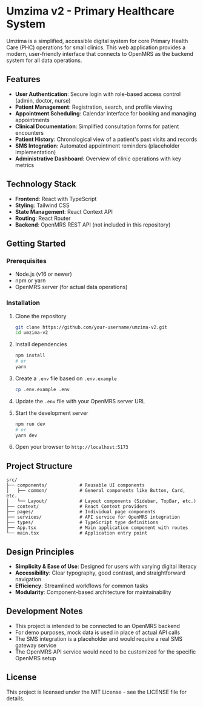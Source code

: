 # Umzima v2 - Primary Healthcare System

Umzima is a simplified, accessible digital system for core Primary Health Care (PHC) operations for small clinics. This web application provides a modern, user-friendly interface that connects to OpenMRS as the backend system for all data operations.

## Features

- **User Authentication**: Secure login with role-based access control (admin, doctor, nurse)
- **Patient Management**: Registration, search, and profile viewing
- **Appointment Scheduling**: Calendar interface for booking and managing appointments
- **Clinical Documentation**: Simplified consultation forms for patient encounters
- **Patient History**: Chronological view of a patient's past visits and records
- **SMS Integration**: Automated appointment reminders (placeholder implementation)
- **Administrative Dashboard**: Overview of clinic operations with key metrics

## Technology Stack

- **Frontend**: React with TypeScript
- **Styling**: Tailwind CSS
- **State Management**: React Context API
- **Routing**: React Router
- **Backend**: OpenMRS REST API (not included in this repository)

## Getting Started

### Prerequisites

- Node.js (v16 or newer)
- npm or yarn
- OpenMRS server (for actual data operations)

### Installation

1. Clone the repository
   ```bash
   git clone https://github.com/your-username/umzima-v2.git
   cd umzima-v2
   ```

2. Install dependencies
   ```bash
   npm install
   # or
   yarn
   ```

3. Create a `.env` file based on `.env.example`
   ```bash
   cp .env.example .env
   ```

4. Update the `.env` file with your OpenMRS server URL

5. Start the development server
   ```bash
   npm run dev
   # or
   yarn dev
   ```

6. Open your browser to `http://localhost:5173`

## Project Structure

```
src/
├── components/            # Reusable UI components
│   ├── common/            # General components like Button, Card, etc.
│   └── Layout/            # Layout components (Sidebar, TopBar, etc.)
├── context/               # React Context providers
├── pages/                 # Individual page components
├── services/              # API service for OpenMRS integration
├── types/                 # TypeScript type definitions
├── App.tsx                # Main application component with routes
└── main.tsx               # Application entry point
```

## Design Principles

- **Simplicity & Ease of Use**: Designed for users with varying digital literacy
- **Accessibility**: Clear typography, good contrast, and straightforward navigation
- **Efficiency**: Streamlined workflows for common tasks
- **Modularity**: Component-based architecture for maintainability

## Development Notes

- This project is intended to be connected to an OpenMRS backend
- For demo purposes, mock data is used in place of actual API calls
- The SMS integration is a placeholder and would require a real SMS gateway service
- The OpenMRS API service would need to be customized for the specific OpenMRS setup

## License

This project is licensed under the MIT License - see the LICENSE file for details.

